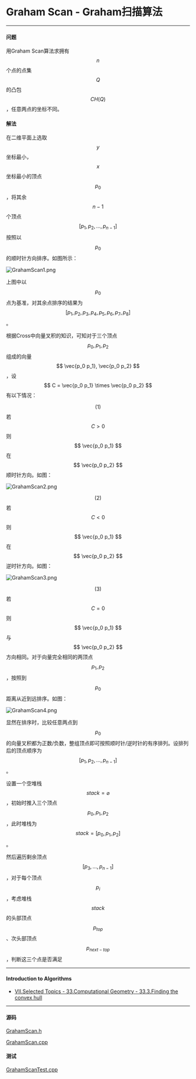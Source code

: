 <script type="text/javascript" src="https://cdnjs.cloudflare.com/ajax/libs/mathjax/2.7.1/MathJax.js?config=TeX-AMS-MML_HTMLorMML"></script>

# Graham Scan - Graham扫描算法

--------

#### 问题

用Graham Scan算法求拥有$$ n $$个点的点集$$ Q $$的凸包$$ CH(Q) $$，任意两点的坐标不同。

#### 解法

在二维平面上选取$$ y $$坐标最小，$$ x $$坐标最小的顶点$$ p_0 $$，将其余$$ n-1 $$个顶点$$ [p_1, p_2, \dots, p_{n-1}] $$按照以$$ p_0 $$的顺时针方向排序。如图所示：

![GrahamScan1.png](../res/GrahamScan1.png)

上图中以$$ p_0 $$点为基准，对其余点排序的结果为$$ [p_1, p_2, p_3, p_4, p_5, p_6, p_7, p_8] $$。

根据Cross中向量叉积的知识，可知对于三个顶点$$ p_0, p_1, p_2 $$组成的向量$$ \vec{p_0 p_1}, \vec{p_0 p_2} $$，设$$ C = \vec{p_0 p_1} \times \vec{p_0 p_2} $$有以下情况：

$$ (1) $$ 若$$ C \gt 0 $$则$$ \vec{p_0 p_1} $$在$$ \vec{p_0 p_2} $$顺时针方向。如图：

![GrahamScan2.png](../res/GrahamScan2.png)

$$ (2) $$ 若$$ C \lt 0 $$则$$ \vec{p_0 p_1} $$在$$ \vec{p_0 p_2} $$逆时针方向。如图：

![GrahamScan3.png](../res/GrahamScan3.png)

$$ (3) $$ 若$$ C = 0 $$则$$ \vec{p_0 p_1} $$与$$ \vec{p_0 p_2} $$方向相同。对于向量完全相同的两顶点$$ p_1, p_2 $$，按照到$$ p_0 $$距离从近到远排序。如图：

![GrahamScan4.png](../res/GrahamScan4.png)

显然在排序时，比较任意两点到$$ p_0 $$的向量叉积都为正数/负数，整组顶点即可按照顺时针/逆时针的有序排列。设排列后的顶点顺序为$$ [p_1, p_2, \dots, p_{n-1}] $$。

设置一个空堆栈$$ stack = \varnothing $$，初始时推入三个顶点$$ p_0, p_1, p_2 $$，此时堆栈为$$ stack = [p_0, p_1, p_2] $$。

然后遍历剩余顶点$$ [p_3, \dots, p_{n-1} ] $$，对于每个顶点$$ p_i $$，考虑堆栈$$ stack $$的头部顶点$$ p_{top} $$、次头部顶点$$ p_{next-top} $$，判断这三个点是否满足

--------

#### Introduction to Algorithms

* [VII.Selected Topics - 33.Computational Geometry - 33.3.Finding the convex hull](https://mcdtu.files.wordpress.com/2017/03/introduction-to-algorithms-3rd-edition-sep-2010.pdf)

--------

#### 源码

[GrahamScan.h](https://github.com/linrongbin16/Way-to-Algorithm/blob/master/src/AnalyticGeometry/ConvexHull/GrahamScan.h)

[GrahamScan.cpp](https://github.com/linrongbin16/Way-to-Algorithm/blob/master/src/AnalyticGeometry/ConvexHull/GrahamScan.cpp)

#### 测试

[GrahamScanTest.cpp](https://github.com/linrongbin16/Way-to-Algorithm/blob/master/src/AnalyticGeometry/ConvexHull/GrahamScanTest.cpp)

